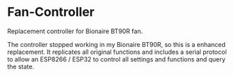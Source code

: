 # Fan-Controller

Replacement controller for Bionaire BT90R fan.

The controller stopped working in my Bionaire BT90R, so this is a enhanced replacement.
It replicates all original functions and includes a serial protocol to allow an ESP8266 / ESP32 to control all settings and functions and query the state.